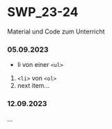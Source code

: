 # SWP_23-24
Material und Code zum Unterricht

### 05.09.2023

- li von einer `<ul>`

1) `<li>` von `<ol>`
1) next item...

### 12.09.2023

...
